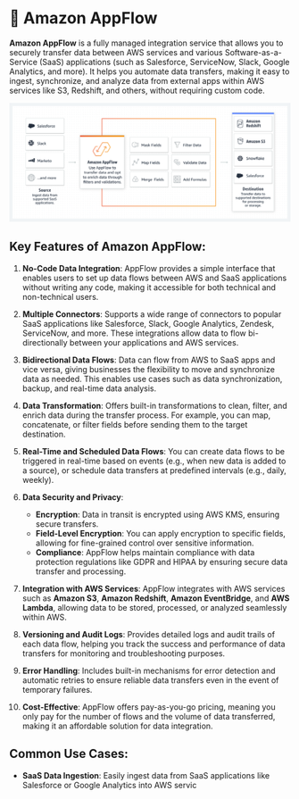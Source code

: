 # 🔄 Amazon AppFlow

**Amazon AppFlow** is a fully managed integration service that allows you to securely transfer data between AWS services and various Software-as-a-Service (SaaS) applications (such as Salesforce, ServiceNow, Slack, Google Analytics, and more). It helps you automate data transfers, making it easy to ingest, synchronize, and analyze data from external apps within AWS services like S3, Redshift, and others, without requiring custom code.

![AppFlow Diagram](../imgs/amazon-appflow.png)

## Key Features of Amazon AppFlow:

1. **No-Code Data Integration**: AppFlow provides a simple interface that enables users to set up data flows between AWS and SaaS applications without writing any code, making it accessible for both technical and non-technical users.

2. **Multiple Connectors**: Supports a wide range of connectors to popular SaaS applications like Salesforce, Slack, Google Analytics, Zendesk, ServiceNow, and more. These integrations allow data to flow bi-directionally between your applications and AWS services.

3. **Bidirectional Data Flows**: Data can flow from AWS to SaaS apps and vice versa, giving businesses the flexibility to move and synchronize data as needed. This enables use cases such as data synchronization, backup, and real-time data analysis.

4. **Data Transformation**: Offers built-in transformations to clean, filter, and enrich data during the transfer process. For example, you can map, concatenate, or filter fields before sending them to the target destination.

5. **Real-Time and Scheduled Data Flows**: You can create data flows to be triggered in real-time based on events (e.g., when new data is added to a source), or schedule data transfers at predefined intervals (e.g., daily, weekly).

6. **Data Security and Privacy**:

   - **Encryption**: Data in transit is encrypted using AWS KMS, ensuring secure transfers.
   - **Field-Level Encryption**: You can apply encryption to specific fields, allowing for fine-grained control over sensitive information.
   - **Compliance**: AppFlow helps maintain compliance with data protection regulations like GDPR and HIPAA by ensuring secure data transfer and processing.

7. **Integration with AWS Services**: AppFlow integrates with AWS services such as **Amazon S3**, **Amazon Redshift**, **Amazon EventBridge**, and **AWS Lambda**, allowing data to be stored, processed, or analyzed seamlessly within AWS.

8. **Versioning and Audit Logs**: Provides detailed logs and audit trails of each data flow, helping you track the success and performance of data transfers for monitoring and troubleshooting purposes.

9. **Error Handling**: Includes built-in mechanisms for error detection and automatic retries to ensure reliable data transfers even in the event of temporary failures.

10. **Cost-Effective**: AppFlow offers pay-as-you-go pricing, meaning you only pay for the number of flows and the volume of data transferred, making it an affordable solution for data integration.

## Common Use Cases:

- **SaaS Data Ingestion**: Easily ingest data from SaaS applications like Salesforce or Google Analytics into AWS servic
